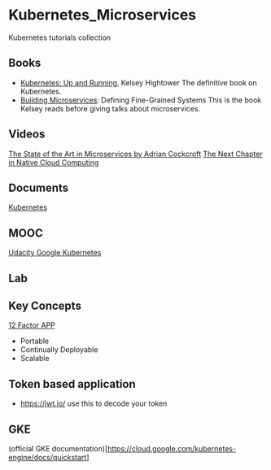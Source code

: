 # Kubernetes_Microservices
Kubernetes tutorials collection

## Books
* [Kubernetes: Up and Running](http://shop.oreilly.com/product/0636920043874.do), Kelsey Hightower The definitive book on Kubernetes. 
* [Building Microservices](http://shop.oreilly.com/product/0636920033158.do): Defining Fine-Grained Systems This is the book Kelsey reads before giving talks about microservices. 

## Videos
[The State of the Art in Microservices by Adrian Cockcroft](https://www.youtube.com/watch?v=pwpxq9-uw_0)
[The Next Chapter in Native Cloud Computing](https://www.youtube.com/watch?v=mPhjFYXoAD0)

## Documents
[Kubernetes](https://kubernetes.io/)

## MOOC
[Udacity Google Kubernetes](https://classroom.udacity.com/courses/ud615/lessons)

## Lab

## Key Concepts
[12 Factor APP](https://12factor.net/)
- Portable
- Continually Deployable
- Scalable

## Token based application
* https://jwt.io/ use this to decode your token

## GKE
(official GKE documentation)[https://cloud.google.com/kubernetes-engine/docs/quickstart]

